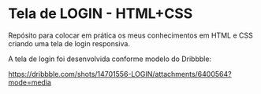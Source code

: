 # Tela de LOGIN - HTML+CSS

Repósito para colocar em prática os meus conhecimentos em HTML e CSS criando uma tela de login responsiva.

A tela de login foi desenvolvida conforme modelo do Dribbble:

https://dribbble.com/shots/14701556-LOGIN/attachments/6400564?mode=media
